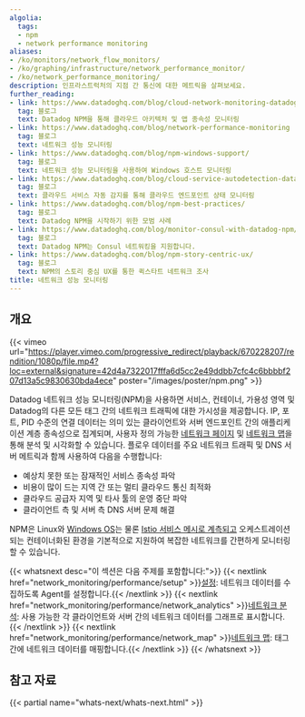 ```yaml
---
algolia:
  tags:
  - npm
  - network performance monitoring
aliases:
- /ko/monitors/network_flow_monitors/
- /ko/graphing/infrastructure/network_performance_monitor/
- /ko/network_performance_monitoring/
description: 인프라스트럭처의 지점 간 통신에 대한 메트릭을 살펴보세요.
further_reading:
- link: https://www.datadoghq.com/blog/cloud-network-monitoring-datadog/
  tag: 블로그
  text: Datadog NPM을 통해 클라우드 아키텍처 및 앱 종속성 모니터링
- link: https://www.datadoghq.com/blog/network-performance-monitoring
  tag: 블로그
  text: 네트워크 성능 모니터링
- link: https://www.datadoghq.com/blog/npm-windows-support/
  tag: 블로그
  text: 네트워크 성능 모니터링을 사용하여 Windows 호스트 모니터링
- link: https://www.datadoghq.com/blog/cloud-service-autodetection-datadog/
  tag: 블로그
  text: 클라우드 서비스 자동 감지를 통해 클라우드 엔드포인트 상태 모니터링
- link: https://www.datadoghq.com/blog/npm-best-practices/
  tag: 블로그
  text: Datadog NPM을 시작하기 위한 모범 사례
- link: https://www.datadoghq.com/blog/monitor-consul-with-datadog-npm/
  tag: 블로그
  text: Datadog NPM는 Consul 네트워킹을 지원합니다.
- link: https://www.datadoghq.com/blog/npm-story-centric-ux/
  tag: 블로그
  text: NPM의 스토리 중심 UX를 통한 퀵스타트 네트워크 조사
title: 네트워크 성능 모니터링
---
```


## 개요

{{< vimeo url="https://player.vimeo.com/progressive_redirect/playback/670228207/rendition/1080p/file.mp4?loc=external&signature=42d4a7322017fffa6d5cc2e49ddbb7cfc4c6bbbbf207d13a5c9830630bda4ece" poster="/images/poster/npm.png" >}}

Datadog 네트워크 성능 모니터링(NPM)을 사용하면 서비스, 컨테이너, 가용성 영역 및 Datadog의 다른 모든 태그 간의 네트워크 트래픽에 대한 가시성을 제공합니다. IP, 포트, PID 수준의 연결 데이터는 의미 있는 클라이언트와 서버 엔드포인트 간의 애플리케이션 계층 종속성으로 집계되며, 사용자 정의 가능한 [네트워크 페이지][1] 및 [네트워크 맵][2]을 통해 분석 및 시각화할 수 있습니다. 플로우 데이터를 주요 네트워크 트래픽 및 DNS 서버 메트릭과 함께 사용하여 다음을 수행합니다:

* 예상치 못한 또는 잠재적인 서비스 종속성 파악
* 비용이 많이 드는 지역 간 또는 멀티 클라우드 통신 최적화
* 클라우드 공급자 지역 및 타사 툴의 운영 중단 파악
* 클라이언트 측 및 서버 측 DNS 서버 문제 해결

NPM은 Linux와 [Windows OS][3]는 물론 [Istio 서비스 메시로 계측되고][4] 오케스트레이션되는 컨테이너화된 환경을 기본적으로 지원하여 복잡한 네트워크를 간편하게 모니터링할 수 있습니다.

{{< whatsnext desc="이 섹션은 다음 주제를 포함합니다:">}}
    {{< nextlink href="network_monitoring/performance/setup" >}}<u>설정</u>: 네트워크 데이터를 수집하도록 Agent를 설정합니다.{{< /nextlink >}}
    {{< nextlink href="network_monitoring/performance/network_analytics" >}}<u>네트워크 분석</u>: 사용 가능한 각 클라이언트와 서버 간의 네트워크 데이터를 그래프로 표시합니다.{{< /nextlink >}}
    {{< nextlink href="network_monitoring/performance/network_map" >}}<u>네트워크 맵</u>: 태그 간에 네트워크 데이터를 매핑합니다.{{< /nextlink >}}
{{< /whatsnext >}}

## 참고 자료

{{< partial name="whats-next/whats-next.html" >}}

[1]: https://app.datadoghq.com/network
[2]: https://app.datadoghq.com/network/map
[3]: https://www.datadoghq.com/blog/npm-windows-support/
[4]: https://www.datadoghq.com/blog/monitor-istio-with-npm/